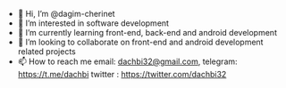 - 👋 Hi, I’m @dagim-cherinet
- 👀 I’m interested in software development
- 🌱 I’m currently learning front-end, back-end and android development
- 💞️ I’m looking to collaborate on front-end and android development related projects
- 📫 How to reach me email: dachbi32@gmail.com, telegram: https://t.me/dachbi twitter : https://twitter.com/dachbi32

<!---
dagim-cherinet/dagim-cherinet is a ✨ special ✨ repository because its `README.md` (this file) appears on your GitHub profile.
You can click the Preview link to take a look at your changes.
--->
